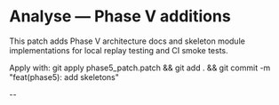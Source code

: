 # Analyse — Phase V additions

This patch adds Phase V architecture docs and skeleton module implementations for local replay testing and CI smoke tests.

Apply with: git apply phase5_patch.patch && git add . && git commit -m "feat(phase5): add skeletons"

--
